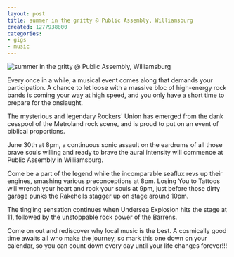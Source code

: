 ```yaml
---
layout: post
title: summer in the gritty @ Public Assembly, Williamsburg
created: 1277938800
categories: 
- gigs
- music
---
```

![summer in the gritty @ Public Assembly, Williamsburg](http://files.bubblehouse.org.s3.amazonaws.com/flyers/2010-06-30_flyer_lowres.jpg)

Every once in a while, a musical event comes along that demands your participation. A chance to let loose with a massive bloc of high-energy rock bands is coming your way at high speed, and you only have a short time to prepare for the onslaught.

The mysterious and legendary Rockers' Union has emerged from the dank cesspool of the Metroland rock scene, and is proud to put on an event of biblical proportions.

June 30th at 8pm, a continuous sonic assault on the eardrums of all those brave souls willing and ready to brave the aural intensity will commence at Public Assembly in Williamsburg.

Come be a part of the legend while the incomparable seaflux revs up their engines, smashing various preconceptions at 8pm. Losing You to Tattoos will wrench your heart and rock your souls at 9pm, just before those dirty garage punks the Rakehells stagger up on stage around 10pm.

The tingling sensation continues when Undersea Explosion hits the stage at 11, followed by the unstoppable rock power of the Barrens.

Come on out and rediscover why local music is the best. A cosmically good time awaits all who make the journey, so mark this one down on your calendar, so you can count down every day until your life changes forever!!!
